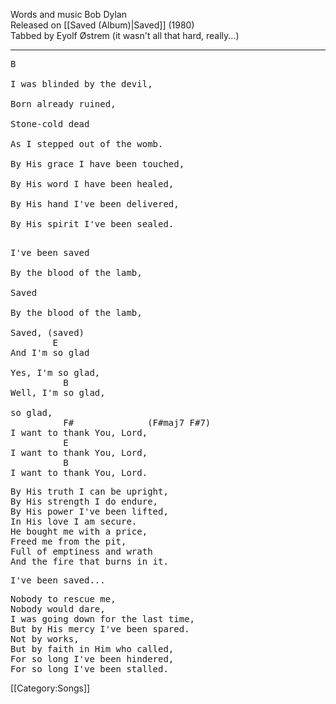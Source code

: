 Words and music Bob Dylan<br>
Released on [[Saved (Album)|Saved]] (1980)<br>
Tabbed by Eyolf Østrem (it wasn't all that hard, really...) <br>

----
<pre class="verse">
B

I was blinded by the devil,

Born already ruined,

Stone-cold dead

As I stepped out of the womb.

By His grace I have been touched,

By His word I have been healed,

By His hand I've been delivered,

By His spirit I've been sealed.
</pre>
<pre class="refrain">

I've been saved

By the blood of the lamb,

Saved

By the blood of the lamb,

Saved, (saved)
        E
And I'm so glad

Yes, I'm so glad,
          B
Well, I'm so glad,

so glad,
          F#              (F#maj7 F#7)
I want to thank You, Lord,
          E
I want to thank You, Lord,
          B
I want to thank You, Lord.
</pre>
<pre class="verse">
By His truth I can be upright,
By His strength I do endure,
By His power I've been lifted,
In His love I am secure.
He bought me with a price,
Freed me from the pit,
Full of emptiness and wrath
And the fire that burns in it.
</pre>
<pre class="refrain">
I've been saved...
</pre>
<pre class="verse">
Nobody to rescue me,
Nobody would dare,
I was going down for the last time,
But by His mercy I've been spared.
Not by works,
But by faith in Him who called,
For so long I've been hindered,
For so long I've been stalled.
</pre>

[[Category:Songs]]